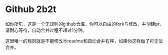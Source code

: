 # Github 2b2t
如你所见，这是一个无规则的github仓库，你可以自由的fork与修改，并创建pr，请耐心等待，自动合并过程不超过1分钟。

这里唯一的规则就是不能修改本readme和自动合并程序，如果你这样做了将无法合并。
